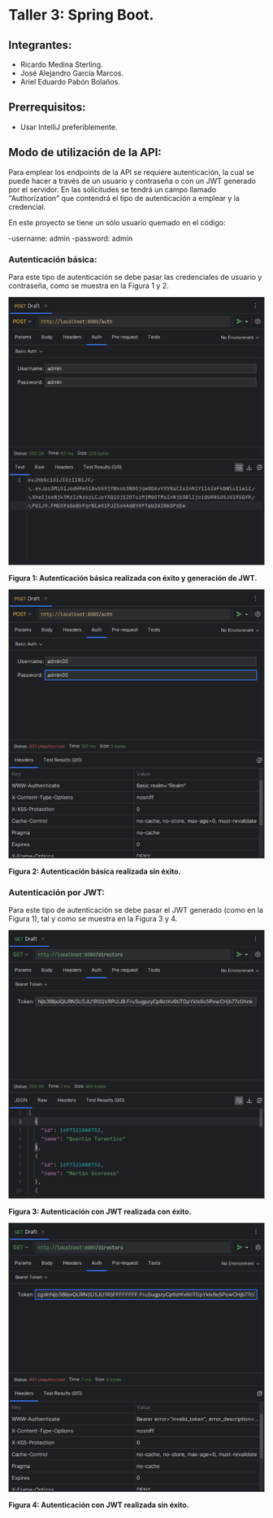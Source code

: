 # Taller 3: Spring Boot.

## Integrantes:

- Ricardo Medina Sterling.
- José Alejandro García Marcos.
- Ariel Eduardo Pabón Bolaños.

## Prerrequisitos:

- Usar IntelliJ preferiblemente.

## Modo de utilización de la API:

Para emplear los endpoints de la API se requiere autenticación, la cual se puede hacer a través de un usuario y contraseña o con un JWT generado por el servidor. En las solicitudes se tendrá un campo llamado "Authorization" que contendrá el tipo de autenticación a emplear y la credencial.

En este proyecto se tiene un sólo usuario quemado en el código:

-username: admin
-password: admin

### Autenticación básica:

Para este tipo de autenticación se debe pasar las credenciales de usuario y contraseña, como se muestra en la Figura 1 y 2.

![BASIC_AUTH_OK](/docs/BASIC_AUTH_OK.png)

**Figura 1: Autenticación básica realizada con éxito y generación de JWT.**

![BASIC_AUTH_REJ](/docs/BASIC_AUTH_REJ.png)

**Figura 2: Autenticación básica realizada sin éxito.**

### Autenticación por JWT:

Para este tipo de autenticación se debe pasar el JWT generado (como en la Figura 1), tal y como se muestra en la Figura 3 y 4.

![JWT_AUTH_OK](/docs/JWT_AUTH_OK.png)

**Figura 3: Autenticación con JWT realizada con éxito.**

![JWT_AUTH_REJ](/docs/JWT_AUTH_REJ.png)

**Figura 4: Autenticación con JWT realizada sin éxito.**
